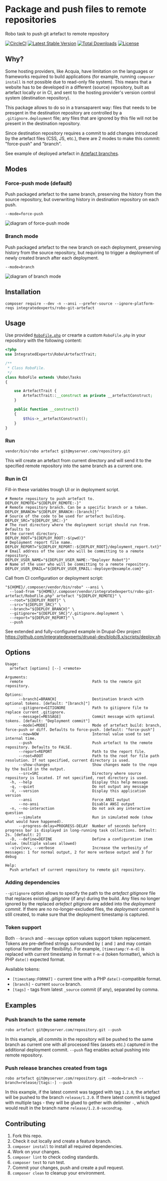 # Package and push files to remote repositories
Robo task to push git artefact to remote repository

[![CircleCI](https://circleci.com/gh/integratedexperts/robo-git-artefact.svg?style=shield&circle-token=04cc2cab69b05f60a48e474f966a5bce8a71b1aa)](https://circleci.com/gh/integratedexperts/robo-git-artefact)
[![Latest Stable Version](https://poser.pugx.org/integratedexperts/robo-git-artefact/version)](https://packagist.org/packages/integratedexperts/robo-git-artefact)
[![Total Downloads](https://poser.pugx.org/integratedexperts/robo-git-artefact/downloads)](https://packagist.org/packages/integratedexperts/robo-git-artefact)
[![License](https://poser.pugx.org/integratedexperts/robo-git-artefact/license)](https://packagist.org/packages/integratedexperts/robo-git-artefact)

## Why?
Some hosting providers, like Acquia, have limitation on the languages or frameworks required to build applications (for example, running `composer install` is not possible due to read-only file system). This means that a website has to be developed in a different (source) repository, built as artefact locally or in CI, and sent to the hosting provider's version control system (destination repository).

This package allows to do so in a transaparent way: files that needs to be presqent in the destination repository are controlled by a `.gitignore.deployment` file; any files that are ignored by this file will not be present in the destination repository.

Since destination repository requires a commit to add changes introduced by the artefact files (CSS, JS, etc.), there are 2 modes to make this commit: "force-push" and "branch".

See example of deployed artefact in [Artefact branches](https://github.com/integratedexperts/robo-git-artefact-destination/branches).

## Modes
### Force-push mode (default)
Push packaged artefact to the same branch, preserving the history from the source repository, but overwriting history in destination repository on each push.

```
--mode=force-push
```

![diagram of force-push mode](https://user-images.githubusercontent.com/378794/33816665-a7b0e4a8-de8e-11e7-88f2-80baefb3d73f.png)

### Branch mode
Push packaged artefact to the new branch on each deployment, preserving history from the source repository, but requiring to trigger a deployment of newly created branch after each deployment.

```
--mode=branch
```

![diagram of branch mode](https://user-images.githubusercontent.com/378794/33816666-a87b3910-de8e-11e7-82cd-51e007ece063.png)


## Installation
```
composer require --dev -n --ansi --prefer-source --ignore-platform-reqs integratedexperts/robo-git-artefact
```

## Usage
Use provided [`RoboFile.php`](RoboFile.php) or crearte a custom `RoboFile.php` in your repository with the following content:

```php
<?php
use IntegratedExperts\Robo\ArtefactTrait;

/**
 * Class RoboFile.
 */
class RoboFile extends \Robo\Tasks
{

    use ArtefactTrait {
        ArtefactTrait::__construct as private __artefactConstruct;
    }

    public function __construct()
    {
        $this->__artefactConstruct();
    }
}
```

### Run
```
vendor/bin/robo artefact git@myserver.com/repository.git
```
This will create an artefact from current directory and will send it to the specified remote repository into the same branch as a current one.

### Run in CI

Fill-in these variables trough UI or in deployment script.
```
# Remote repository to push artefact to.
DEPLOY_REMOTE="${DEPLOY_REMOTE:-}"
# Remote repository branch. Can be a specific branch or a token.
DEPLOY_BRANCH="${DEPLOY_BRANCH:-[branch]}"
# Source of the code to be used for artefact building.
DEPLOY_SRC="${DEPLOY_SRC:-}"
# The root directory where the deployment script should run from. Defaults to
# the current directory.
DEPLOY_ROOT="${DEPLOY_ROOT:-$(pwd)}"
# Deployment report file name.
DEPLOY_REPORT="${DEPLOY_REPORT:-${DEPLOY_ROOT}/deployment_report.txt}"
# Email address of the user who will be committing to a remote repository.
DEPLOY_USER_NAME="${DEPLOY_USER_NAME:-"Deployer Robot"}"
# Name of the user who will be committing to a remote repository.
DEPLOY_USER_EMAIL="${DEPLOY_USER_EMAIL:-deployer@example.com}"
```

Call from CI configuration or deployment script:
```
"${HOME}/.composer/vendor/bin/robo" --ansi \
  --load-from "${HOME}/.composer/vendor/integratedexperts/robo-git-artefact/RoboFile.php" artefact "${DEPLOY_REMOTE}" \
  --root="${DEPLOY_ROOT}" \
  --src="${DEPLOY_SRC}" \
  --branch="${DEPLOY_BRANCH}" \
  --gitignore="${DEPLOY_SRC}"/.gitignore.deployment \
  --report="${DEPLOY_REPORT}" \
  --push
```  

See extended and fully-configured example in Drupal-Dev project https://github.com/integratedexperts/drupal-dev/blob/8.x/scripts/deploy.sh

## Options
```
Usage:
  artefact [options] [--] <remote>

Arguments:
  remote                               Path to the remote git repository.

Options:
      --branch[=BRANCH]                Destination branch with optional tokens. [default: "[branch]"]
      --gitignore=GITIGNORE            Path to gitignore file to replace current .gitignore.
      --message[=MESSAGE]              Commit message with optional tokens. [default: "Deployment commit"]
      --mode[=MODE]                    Mode of artefact build: branch, force-push or diff. Defaults to force-push. [default: "force-push"]
      --now=NOW                        Internal value used to set internal time.
      --push                           Push artefact to the remote repository. Defaults to FALSE.
      --report=REPORT                  Path to the report file.
      --root=ROOT                      Path to the root for file path resolution. If not specified, current directory is used.
      --show-changes                   Show changes made to the repo by the build in the output.
      --src=SRC                        Directory where source repository is located. If not specified, root directory is used.
  -h, --help                           Display this help message
  -q, --quiet                          Do not output any message
  -V, --version                        Display this application version
      --ansi                           Force ANSI output
      --no-ansi                        Disable ANSI output
  -n, --no-interaction                 Do not ask any interactive question
      --simulate                       Run in simulated mode (show what would have happened).
      --progress-delay=PROGRESS-DELAY  Number of seconds before progress bar is displayed in long-running task collections. Default: 2s. [default: 2]
  -D, --define=DEFINE                  Define a configuration item value. (multiple values allowed)
  -v|vv|vvv, --verbose                 Increase the verbosity of messages: 1 for normal output, 2 for more verbose output and 3 for debug

Help:
  Push artefact of current repository to remote git repository.
```

### Adding dependencies
`--gitignore` option allows to specify the path to the _artefact gitignore_ file that replaces existing _.gitignore_ (if any) during the build. Any files no longer ignored by the replaced _artefact gitignore_ are added into the _deployment commit_. If there are no no-longer-excluded files, the _deployment commit_ is still created, to make sure that the deployment timestamp is captured.

### Token support
Both `--branch` and `--message` option values support token replacement. Tokens are pre-defined strings surrounded by `[` and `]` and may contain optional formatter (for flexibility). For example, `[timestamp:Y-m-d]` is replaced with current timestamp in format `Y-m-d` (token formatter), which is PHP `date()` expected format.

Available tokens:
- `[timestamp:FORMAT]` - current time with a PHP `date()`-compatible format.
- `[branch]` - current `source` branch.
- `[tags]` - tags from latest `_source` commit (if any), separated by comma.

## Examples
### Push branch to the same remote
```
robo artefact git@myserver.com/repository.git --push
```
In this example, all commits in the repository will be pushed to the same branch as current one with all processed files (assets etc.) captured in the additional deployment commit. `--push` flag enables actual pushing into remote repository.


### Push release branches created from tags
```
robo artefact git@myserver.com/repository.git --mode=branch --branch=release/[tags:-] --push
```
In this example, if the latest commit was tagged with tag `1.2.0`, the artefact will be pushed to the branch `release/1.2.0`. If there latest commit is tagged with multiple tags - they will be glued to gether with delimiter `-`, which would reult in the branch name `release/1.2.0-secondtag`. 

## Contributing
1. Fork this repo.
2. Check it out locally and create a feature branch.
3. `composer install` to install all required dependencies.
4. Work on your changes.
5. `composer lint` to check coding standards.
6. `composer test` to run test.
7. Commit your changes, push and create a pull request.
8. `composer clean` to cleanup your environment.

